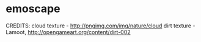 # emoscape


CREDITS:
cloud texture - http://pngimg.com/img/nature/cloud
dirt texture - Lamoot, http://opengameart.org/content/dirt-002